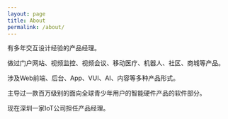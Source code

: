 ```yaml
---
layout: page
title: About
permalink: /about/
---
```


有多年交互设计经验的产品经理。

做过门户网站、视频监控、视频会议、移动医疗、机器人、社区、商城等产品。

涉及Web前端、后台、App、VUI、AI、内容等多种产品形式。

主导过一款百万级别的面向全球青少年用户的智能硬件产品的软件部分。

现在深圳一家IoT公司担任产品经理。
